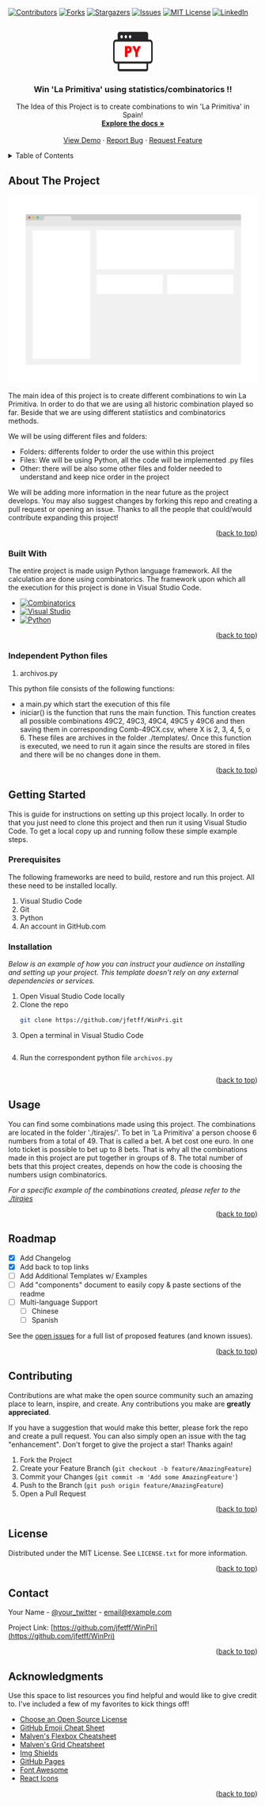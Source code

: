 <!-- Improved compatibility of back to top link: See: https://github.com/jfetff/WinPri/README.md/pull/73 -->
<a name="readme-top"></a>
<!--
*** 
*** 
*** 
*** 
*** 
-->



<!-- PROJECT SHIELDS -->
<!--
*** I'm using markdown "reference style" links for readability.
*** Reference links are enclosed in brackets [ ] instead of parentheses ( ).
*** See the bottom of this document for the declaration of the reference variables
*** for contributors-url, forks-url, etc. This is an optional, concise syntax you may use.
*** https://www.markdownguide.org/basic-syntax/#reference-style-links
-->
[![Contributors][contributors-shield]][contributors-url]
[![Forks][forks-shield]][forks-url]
[![Stargazers][stars-shield]][stars-url]
[![Issues][issues-shield]][issues-url]
[![MIT License][license-shield]][license-url]
[![LinkedIn][linkedin-shield]][linkedin-url]



<!-- PROJECT LOGO -->
<br />
<div align="center">
  <a href="https://github.com/jfetff/WinPri/">
    <img src="images/logo.png" alt="Logo" width="80" height="80">
  </a>

  <h3 align="center">Win 'La Primitiva' using statistics/combinatorics !!</h3>

  <p align="center">
    The Idea of this Project is to create combinations to win 'La Primitiva' in Spain!
    <br />
    <a href="https://github.com/jfetff/WinPri/README.md"><strong>Explore the docs »</strong></a>
    <br />
    <br />
    <a href="https://github.com/jfetff/WinPri/README.md">View Demo</a>
    ·
    <a href="https://github.com/othnejfetff/WinPri/README.md/issues">Report Bug</a>
    ·
    <a href="https://github.com/jfetff/WinPri/README.md/issues">Request Feature</a>
  </p>
</div>



<!-- TABLE OF CONTENTS -->
<details>
  <summary>Table of Contents</summary>
  <ol>
    <li>
      <a href="#about-the-project">About The Project</a>
      <ul>
        <li><a href="#built-with">Built With</a></li>
      </ul>
    </li>
    <li>
      <a href="#getting-started">Getting Started</a>
      <ul>
        <li><a href="#prerequisites">Prerequisites</a></li>
        <li><a href="#installation">Installation</a></li>
      </ul>
    </li>
    <li><a href="#usage">Usage</a></li>
    <li><a href="#roadmap">Roadmap</a></li>
    <li><a href="#contributing">Contributing</a></li>
    <li><a href="#license">License</a></li>
    <li><a href="#contact">Contact</a></li>
    <li><a href="#acknowledgments">Acknowledgments</a></li>
  </ol>
</details>



<!-- ABOUT THE PROJECT -->
## About The Project

[![Product Name Screen Shot][product-screenshot]](https://example.com)

The main idea of this project is to create different combinations to win La Primitiva. In order to do that we are using all historic combination played so far. Beside that we are using different statiistics and combinatorics methods.

We will be using different files and folders:
* Folders: differents folder to order the use within this project
* Files: We will be using Python, all the code will be implemented .py files
* Other: there will be also some other files and folder needed to understand and keep nice order in the project

We will be adding more information in the near future as the project develops. You may also suggest changes by forking this repo and creating a pull request or opening an issue. Thanks to all the people that could/would contribute expanding this project!


<p align="right">(<a href="#readme-top">back to top</a>)</p>



### Built With

The entire project is made usign Python language framework. All the calculation are done using combinatorics. The framework upon which all the execution for this project is done in Visual Studio Code.

* [![Combinatorics][Combinatorics]][Combinatorics-url]
* [![Visual Studio][Visual Studio Code]][Visual Studio Code-url]
* [![Python][Python]][Python-url]


<p align="right">(<a href="#readme-top">back to top</a>)</p>

### Independent Python files

1. archivos.py

This python file consists of the following functions:
- a main.py which start the execution of this file
- iniciar() is the function that runs the main function. This function creates all possible combinations 49C2, 49C3, 49C4, 49C5 y 49C6 and then saving them in corresponding Comb-49CX.csv, where X is 2, 3, 4, 5, o 6. These files are archives in the folder ./templates/. Once this function is executed, we need to run it again since the results are stored in files and there will be no changes done in them.

<p align="right">(<a href="#readme-top">back to top</a>)</p>


<!-- GETTING STARTED -->
## Getting Started

This is guide for instructions on setting up this project locally. In order to that you just need to clone this project and then run it using Visual Studio Code.
To get a local copy up and running follow these simple example steps.

### Prerequisites

The following frameworks are need to build, restore and run this project. All these need to be installed locally.

1. Visual Studio Code
2. Git
3. Python
4. An account in GitHub.com


### Installation

_Below is an example of how you can instruct your audience on installing and setting up your project. This template doesn't rely on any external dependencies or services._

1. Open Visual Studio Code locally
2. Clone the repo
   ```sh
   git clone https://github.com/jfetff/WinPri.git
   ```
3. Open a terminal in Visual Studio Code
   ```sh
   ```
4. Run the correspondent python file `archivos.py`
   ```js
   ```

<p align="right">(<a href="#readme-top">back to top</a>)</p>



<!-- USAGE EXAMPLES -->
## Usage

You can find some combinations made using this project. The combinations are located in the folder './tirajes/'. To bet in 'La Primitiva' a person choose 6 numbers from a total of 49. That is called a bet. A bet cost one euro. In one loto ticket is possible to bet up to 8 bets. That is why all the combinations made in this project are put together in groups of 8. The total number of bets that this project creates, depends on how the code is choosing the numbers usign combinatorics.

_For a specific example of the combinations created, please refer to the [./tirajes](https://github.com/jfetjf/WinPri/tree/master/tirajes)_

<p align="right">(<a href="#readme-top">back to top</a>)</p>



<!-- ROADMAP -->
## Roadmap

- [x] Add Changelog
- [x] Add back to top links
- [ ] Add Additional Templates w/ Examples
- [ ] Add "components" document to easily copy & paste sections of the readme
- [ ] Multi-language Support
    - [ ] Chinese
    - [ ] Spanish

See the [open issues](https://github.com/jfetff/WinPri/README.md/issues) for a full list of proposed features (and known issues).

<p align="right">(<a href="#readme-top">back to top</a>)</p>



<!-- CONTRIBUTING -->
## Contributing

Contributions are what make the open source community such an amazing place to learn, inspire, and create. Any contributions you make are **greatly appreciated**.

If you have a suggestion that would make this better, please fork the repo and create a pull request. You can also simply open an issue with the tag "enhancement".
Don't forget to give the project a star! Thanks again!

1. Fork the Project
2. Create your Feature Branch (`git checkout -b feature/AmazingFeature`)
3. Commit your Changes (`git commit -m 'Add some AmazingFeature'`)
4. Push to the Branch (`git push origin feature/AmazingFeature`)
5. Open a Pull Request

<p align="right">(<a href="#readme-top">back to top</a>)</p>



<!-- LICENSE -->
## License

Distributed under the MIT License. See `LICENSE.txt` for more information.

<p align="right">(<a href="#readme-top">back to top</a>)</p>



<!-- CONTACT -->
## Contact

Your Name - [@your_twitter](https://twitter.com/your_username) - email@example.com

Project Link: [https://github.com/jfetff/WinPri](https://github.com/jfetff/WinPri)

<p align="right">(<a href="#readme-top">back to top</a>)</p>



<!-- ACKNOWLEDGMENTS -->
## Acknowledgments

Use this space to list resources you find helpful and would like to give credit to. I've included a few of my favorites to kick things off!

* [Choose an Open Source License](https://choosealicense.com)
* [GitHub Emoji Cheat Sheet](https://www.webpagefx.com/tools/emoji-cheat-sheet)
* [Malven's Flexbox Cheatsheet](https://flexbox.malven.co/)
* [Malven's Grid Cheatsheet](https://grid.malven.co/)
* [Img Shields](https://shields.io)
* [GitHub Pages](https://pages.github.com)
* [Font Awesome](https://fontawesome.com)
* [React Icons](https://react-icons.github.io/react-icons/search)

<p align="right">(<a href="#readme-top">back to top</a>)</p>



<!-- MARKDOWN LINKS & IMAGES -->
<!-- https://www.markdownguide.org/basic-syntax/#reference-style-links -->
[contributors-shield]: https://img.shields.io/github/contributors/jfetff/WinPri/README.md.svg?style=for-the-badge
[contributors-url]: https://github.com/jfetff/WinPri/README.md/graphs/contributors
[forks-shield]: https://img.shields.io/github/forks/jfetff/WinPri/README.md.svg?style=for-the-badge
[forks-url]: https://github.com/jfetff/WinPri/README.md/network/members
[stars-shield]: https://img.shields.io/github/stars/jfetff/WinPri/README.md.svg?style=for-the-badge
[stars-url]: https://github.com/jfetff/WinPri/README.md/stargazers
[issues-shield]: https://img.shields.io/github/issues/jfetff/WinPri/README.md.svg?style=for-the-badge
[issues-url]: https://github.com/jfetff/WinPri/README.md/issues
[license-shield]: https://img.shields.io/github/license/jfetff/WinPri/README.md.svg?style=for-the-badge
[license-url]: https://github.com/jfetff/WinPri/README.md/blob/master/LICENSE.txt
[linkedin-shield]: https://img.shields.io/badge/-LinkedIn-black.svg?style=for-the-badge&logo=linkedin&colorB=555
[linkedin-url]: https://linkedin.com/in/jfetff/WinPri
[product-screenshot]: images/screenshot.png
[Next.js]: https://img.shields.io/badge/next.js-000000?style=for-the-badge&logo=nextdotjs&logoColor=white
[Next-url]: https://nextjs.org/
[React.js]: https://img.shields.io/badge/React-20232A?style=for-the-badge&logo=react&logoColor=61DAFB
[React-url]: https://reactjs.org/
[Vue.js]: https://img.shields.io/badge/Vue.js-35495E?style=for-the-badge&logo=vuedotjs&logoColor=4FC08D
[Vue-url]: https://vuejs.org/
[Visual Studio Code]: https://img.shields.io/badge/Visual%20Studio%20Code-Runs%20everywhere-blue
[Visual Studio Code-url]: https://code.visualstudio.com/
[Python]: https://img.shields.io/badge/Python-Runs%20everywhere-brightgreen
[Python-url]: https://www.python.org/
[Combinatorics]: https://img.shields.io/badge/Combinatorics-Mathematics-blueviolet
[Combinatorics-url]: https://es.mathigon.org/world/Combinatorics/
[Bootstrap.com]: https://img.shields.io/badge/Bootstrap-563D7C?style=for-the-badge&logo=bootstrap&logoColor=white
[Bootstrap-url]: https://getbootstrap.com
[JQuery.com]: https://img.shields.io/badge/jQuery-0769AD?style=for-the-badge&logo=jquery&logoColor=white
[JQuery-url]: https://jquery.com 
